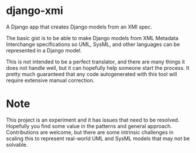 # django-xmi
A Django app that creates Django models from an XMI spec.

The basic gist is to be able to make Django models from XML Metadata Interchange specifications so UML, SysML, and other languages can be represented in a Django model.

This is not intended to be a perfect translator, and there are many things it does not handle well, but it can hopefully help someone start the process.  It pretty much guaranteed that any code autogenerated with this tool will require extensive manual correction.

# Note
This project is an experiment and it has issues that need to be resolved.  Hopefully you find some value in the patterns and general approach.  Contributions are welcome, but there are some intrinsic challenges in scaling this to represent real-world UML and SysML models that may not be solvable.
